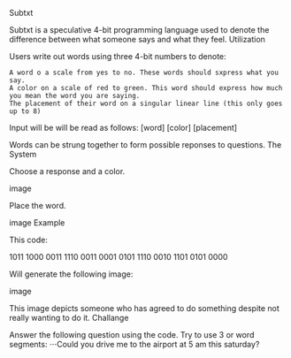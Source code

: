 Subtxt

Subtxt is a speculative 4-bit programming language used to denote the difference between what someone says and what they feel.
Utilization

Users write out words using three 4-bit numbers to denote:

    A word o a scale from yes to no. These words should sxpress what you say.
    A color on a scale of red to green. This word should express how much you mean the word you are saying.
    The placement of their word on a singular linear line (this only goes up to 8)

Input will be will be read as follows: [word] [color] [placement]

Words can be strung together to form possible reponses to questions.
The System

Choose a response and a color.

image

Place the word.

image
Example

This code:

1011 1000 0011
1110 0011 0001
0101 1110 0010
1101 0101 0000

Will generate the following image:

image

This image depicts someone who has agreed to do something despite not really wanting to do it.
Challange

Answer the following question using the code. Try to use 3 or word segments: ⋅⋅⋅Could you drive me to the airport at 5 am this saturday?

